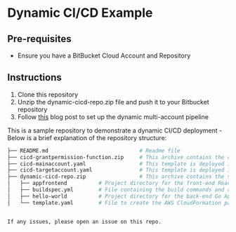 # Dynamic CI/CD Example

## Pre-requisites ##
* Ensure you have a BitBucket Cloud Account and Repository


## Instructions ##
1. Clone this repository
1. Unzip the dynamic-cicd-repo.zip file and push it to your Bitbucket repository
1. Follow [this](https://aws-blogs.amazon.com/devops/how-soma-global-deploys-their-application-with-a-dynamic-multi-account-pipeline/) blog post to set up the dynamic multi-account pipeline

This is a sample repository to demonstrate a dynamic CI/CD deployment - Below is a brief explanation of the repository structure:
```bash
├── README.md                             # Readme file
├── cicd-grantpermission-function.zip     # This archive contains the code for deploying the cicd-grant-permission Lambda function in the main CI/CD account
├── cicd-mainaccount.yaml                 # This template is deployed in the main CI/CD account to create the CI/CD pipeline resources
├── cicd-targetaccount.yaml               # This template is deployed in the target CI/CD accounts to create the CI/CD pipeline resources
├── dynamic-cicd-repo.zip                 # This archive contains the source code for the sample application
│   ├── appfrontend          # Project directory for the front-end React App.
│   ├── buildspec.yml        # File containing the build commands and related settings that CodeBuild uses to run a build.
│   ├── hello-world          # Project directory for the back-end Go App.
│   └── template.yaml        # File to create the AWS CloudFormation package in the build stage.


If any issues, please open an issue on this repo. 
